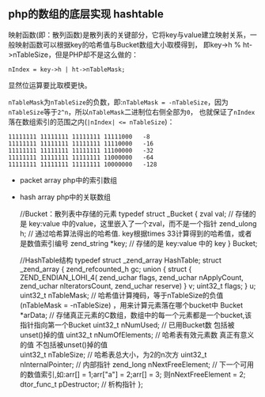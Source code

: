 ## php的数组的底层实现 hashtable

映射函数(即：散列函数)是散列表的关键部分，它将key与value建立映射关系，一般映射函数可以根据key的哈希值与Bucket数组大小取模得到，
即key->h % ht->nTableSize，但是PHP却不是这么做的：

    nIndex = key->h | ht->nTableMask;
    
显然位运算要比取模更快。

`nTableMask`为`nTableSize`的负数，即:`nTableMask = -nTableSize`，因为`nTableSize`等于`2^n`，所以`nTableMask`二进制位右侧全部为`0`，
也就保证了`nIndex`落在数组索引的范围之内(`|nIndex| <= nTableSize`)：

    11111111 11111111 11111111 11111000   -8
    11111111 11111111 11111111 11110000   -16
    11111111 11111111 11111111 11100000   -32
    11111111 11111111 11111111 11000000   -64
    11111111 11111111 11111111 10000000   -128

 - packet array  php中的索引数组
 - hash array    php中的关联数组


    //Bucket：散列表中存储的元素
    typedef struct _Bucket {
        zval              val; //  存储的是 key:value 中的value，这里嵌入了一个zval，而不是一个指针
        zend_ulong        h;   // 通过哈希算法得出的哈希值.  key根据times 33计算得到的哈希值，或者是数值索引编号
        zend_string      *key; // 存储的是 key:value 中的 key
    } Bucket;
    
    //HashTable结构
    typedef struct _zend_array HashTable;
    struct _zend_array {
        zend_refcounted_h gc;
        union {
            struct {
                ZEND_ENDIAN_LOHI_4(
                        zend_uchar    flags,
                        zend_uchar    nApplyCount,
                        zend_uchar    nIteratorsCount,
                        zend_uchar    reserve)
            } v;
            uint32_t flags;
        } u;
        uint32_t          nTableMask; // 哈希值计算掩码，等于nTableSize的负值(nTableMask = -nTableSize) ，用来计算元素落在哪个bucket中
        Bucket           *arData;     // 存储真正元素的C数组，数组中的每一个元素都是一个bucket,该指针指向第一个Bucket
        uint32_t          nNumUsed;   // 已用Bucket数   包括被unset()掉的值
        uint32_t          nNumOfElements; // 哈希表有效元素数 真正有意义的值 不包括被unset()掉的值   
        uint32_t          nTableSize;     // 哈希表总大小，为2的n次方
        uint32_t          nInternalPointer; // 内部指针
        zend_long         nNextFreeElement; // 下一个可用的数值索引,如:arr[] = 1;arr["a"] = 2;arr[] = 3;  则nNextFreeElement = 2;
        dtor_func_t       pDestructor;   // 析构指针
    };